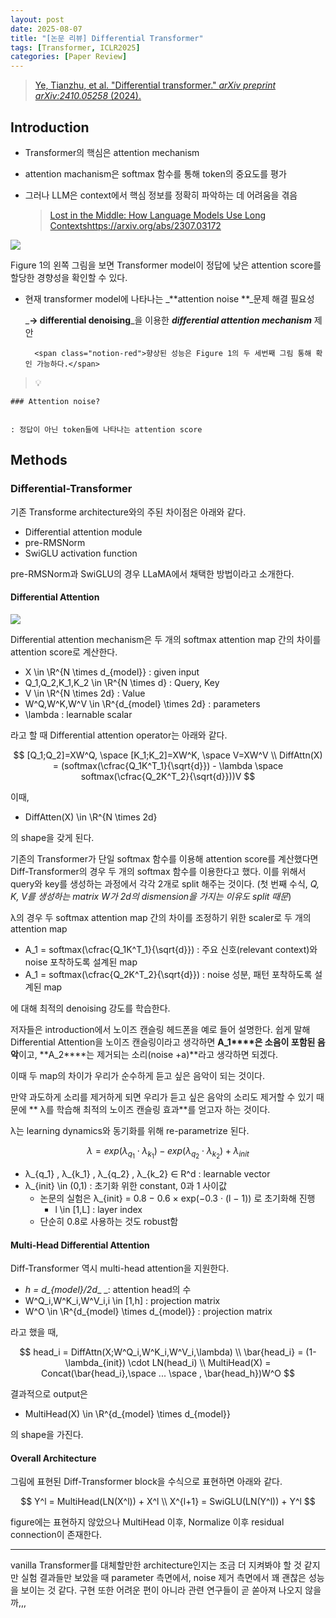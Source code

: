 ```yaml
---
layout: post
date: 2025-08-07
title: "[논문 리뷰] Differential Transformer"
tags: [Transformer, ICLR2025]
categories: [Paper Review]
---
```


> [Ye, Tianzhu, et al. "Differential transformer." ](https://arxiv.org/abs/2410.05258)[_arXiv preprint arXiv:2410.05258_](https://arxiv.org/abs/2410.05258)[ (2024).](https://arxiv.org/abs/2410.05258)



## Introduction

- Transformer의 핵심은 attention mechanism
- attention machanism은 softmax 함수를 통해 token의 중요도를 평가
- 그러나 LLM은 context에서 핵심 정보를 정확히 파악하는 데 어려움을 겪음

	> [Lost in the Middle: How Language Models Use Long Contextshttps://arxiv.org/abs/2307.03172](https://arxiv.org/abs/2307.03172)


![](https://prod-files-secure.s3.us-west-2.amazonaws.com/542b861c-36a8-4051-84e5-8804b6728dba/9083ea56-691a-4752-ae26-47f403431ac8/image.png?X-Amz-Algorithm=AWS4-HMAC-SHA256&X-Amz-Content-Sha256=UNSIGNED-PAYLOAD&X-Amz-Credential=ASIAZI2LB466SMXLROFI%2F20250809%2Fus-west-2%2Fs3%2Faws4_request&X-Amz-Date=20250809T050924Z&X-Amz-Expires=3600&X-Amz-Security-Token=IQoJb3JpZ2luX2VjEH0aCXVzLXdlc3QtMiJHMEUCIQDwgzFcnjv0qiov911aFoF%2FmphDVlroCauq6YOeAtAYQQIgc0A2CKckbVVzNsuHik%2FyxHi4MySS%2BoQ%2FdsqACLj%2FUH4qiAQItv%2F%2F%2F%2F%2F%2F%2F%2F%2F%2FARAAGgw2Mzc0MjMxODM4MDUiDNyNR2IKIb%2Fys4IkhyrcAyU9Byu4%2FgBcfRs6vFrSqLHmY1GUZLYLy%2F%2FpbjT3%2FJFTb4TRFNgmLRVw2xDl2LxI9wdD%2B2rypb216bbGjIqxBsgfjEtlim0tdxOOTuqFUHGXmzXjytsTtZkt3%2BZruUeooQa2n%2Bd%2B9kzmOKXfb1quGQ6fV2T8BcVr7GB0uXJDFMCsn7Hb4tpvY77Rl8Z%2BlewQynnsLY0KeLchFjr00zs18KE2E%2B%2F6ti2ri8fI7rzapeKLEZ7DvmdQqkqultjtXdTQ%2Fii2JDLO6SkbMVhdXTB2Y2UPWIOuSJHVxhF1WWGaLzFnMVWhNd3l3xcOyIZLubeUvbV0KHPncY0SRHKnarhn1nc%2FaCFxadx0o976FimMclXCWd4GEdN0dKChglO0eNcM7FPvmCyqrQGh5hox557SHd8lDqN6D1uPit1AY7xKLtgQKpAgn0o3tjRjHHS1xbnjKxHWpcy8kOILRLAs6oVbuG7SY2qI5ilpZXdqWTdbjx76kYYPB5qQTGdQRI6S7HWZoNZKOxZHTQfYNMl2OCU%2FAkxpJ9Z9e2nFS06jsdKLoZB3OPOrhdN%2B4jZJ147luRTj0GVLEYUk8IzmBak7ZuC8YSZlrLZIFlz3UdoZKFRyFJUui1Af2B8W0ybU7ybzMLOq28QGOqUBXWunGasVxpycxQ8v59fZDu%2BDM%2FY393fKUEAc5GSuVRFE%2FABsa7ByUKNPyg9q6OVKF3aWIt02S925LjXVauJucIoZk%2FSLbZDio65aaXMCWwd1LGzE7%2BIf5MipK0DCYrt%2FZuDkBije2XvzgXRHd15Mk3OeST8D0Q2ENZ5nyDu5DpekSvEPDV92yIAAHslvUMSJvQf5ktgLmW3y4vz%2FOBS6PbVIZie1&X-Amz-Signature=a7c950ce060260bf1baa66f25830a936baa5668125b160c091c74f06487c49b1&X-Amz-SignedHeaders=host&x-amz-checksum-mode=ENABLED&x-id=GetObject)


Figure 1의 왼쪽 그림을 보면 Transformer model이 정답에 낮은 attention score를 할당한 경향성을 확인할 수 있다.

- 현재 transformer model에 나타나는 _**attention noise **_문제 해결 필요성

	_**→ differential denoising**_을 이용한 _**differential attention mechanism**_ 제안


		<span class="notion-red">향상된 성능은 Figure 1의 두 세번째 그림 통해 확인 가능하다.</span>


> 💡 


	### Attention noise?


	: 정답이 아닌 token들에 나타나는 attention score



## Methods



### Differential-Transformer


기존 Transforme architecture와의 주된 차이점은 아래와 같다.

- Differential attention module
- pre-RMSNorm
- SwiGLU activation function

pre-RMSNorm과 SwiGLU의 경우 LLaMA에서 채택한 방법이라고 소개한다.



#### Differential Attention


![](https://prod-files-secure.s3.us-west-2.amazonaws.com/542b861c-36a8-4051-84e5-8804b6728dba/116d70b2-1963-4810-9167-f4c7d8a06e8f/image.png?X-Amz-Algorithm=AWS4-HMAC-SHA256&X-Amz-Content-Sha256=UNSIGNED-PAYLOAD&X-Amz-Credential=ASIAZI2LB466SMXLROFI%2F20250809%2Fus-west-2%2Fs3%2Faws4_request&X-Amz-Date=20250809T050924Z&X-Amz-Expires=3600&X-Amz-Security-Token=IQoJb3JpZ2luX2VjEH0aCXVzLXdlc3QtMiJHMEUCIQDwgzFcnjv0qiov911aFoF%2FmphDVlroCauq6YOeAtAYQQIgc0A2CKckbVVzNsuHik%2FyxHi4MySS%2BoQ%2FdsqACLj%2FUH4qiAQItv%2F%2F%2F%2F%2F%2F%2F%2F%2F%2FARAAGgw2Mzc0MjMxODM4MDUiDNyNR2IKIb%2Fys4IkhyrcAyU9Byu4%2FgBcfRs6vFrSqLHmY1GUZLYLy%2F%2FpbjT3%2FJFTb4TRFNgmLRVw2xDl2LxI9wdD%2B2rypb216bbGjIqxBsgfjEtlim0tdxOOTuqFUHGXmzXjytsTtZkt3%2BZruUeooQa2n%2Bd%2B9kzmOKXfb1quGQ6fV2T8BcVr7GB0uXJDFMCsn7Hb4tpvY77Rl8Z%2BlewQynnsLY0KeLchFjr00zs18KE2E%2B%2F6ti2ri8fI7rzapeKLEZ7DvmdQqkqultjtXdTQ%2Fii2JDLO6SkbMVhdXTB2Y2UPWIOuSJHVxhF1WWGaLzFnMVWhNd3l3xcOyIZLubeUvbV0KHPncY0SRHKnarhn1nc%2FaCFxadx0o976FimMclXCWd4GEdN0dKChglO0eNcM7FPvmCyqrQGh5hox557SHd8lDqN6D1uPit1AY7xKLtgQKpAgn0o3tjRjHHS1xbnjKxHWpcy8kOILRLAs6oVbuG7SY2qI5ilpZXdqWTdbjx76kYYPB5qQTGdQRI6S7HWZoNZKOxZHTQfYNMl2OCU%2FAkxpJ9Z9e2nFS06jsdKLoZB3OPOrhdN%2B4jZJ147luRTj0GVLEYUk8IzmBak7ZuC8YSZlrLZIFlz3UdoZKFRyFJUui1Af2B8W0ybU7ybzMLOq28QGOqUBXWunGasVxpycxQ8v59fZDu%2BDM%2FY393fKUEAc5GSuVRFE%2FABsa7ByUKNPyg9q6OVKF3aWIt02S925LjXVauJucIoZk%2FSLbZDio65aaXMCWwd1LGzE7%2BIf5MipK0DCYrt%2FZuDkBije2XvzgXRHd15Mk3OeST8D0Q2ENZ5nyDu5DpekSvEPDV92yIAAHslvUMSJvQf5ktgLmW3y4vz%2FOBS6PbVIZie1&X-Amz-Signature=b860f75b826df06c1fe01ca77a182c86022405f704cd2cc5e9452a34f8f673df&X-Amz-SignedHeaders=host&x-amz-checksum-mode=ENABLED&x-id=GetObject)


Differential attention mechanism은 두 개의 softmax attention map 간의 차이를 attention score로 계산한다.

- X \in \R^{N \times d\_{model}} : given input
- Q\_1,Q\_2,K\_1,K\_2 \in \R^{N \times d} : Query, Key
- V \in \R^{N \times 2d} : Value
- W^Q,W^K,W^V \in \R^{d\_{model} \times 2d} : parameters
- \lambda : learnable scalar

라고 할 때 Differential attention operator는 아래와 같다.


$$
[Q_1;Q_2]=XW^Q, \space [K_1;K_2]=XW^K, \space V=XW^V \\
DiffAttn(X) = (softmax(\cfrac{Q_1K^T_1}{\sqrt{d}}) - \lambda \space softmax(\cfrac{Q_2K^T_2}{\sqrt{d}}))V
$$


이때,

- DiffAtten(X) \in \R^{N \times 2d}

의 shape을 갖게 된다.


기존의 Transformer가 단일 softmax 함수를 이용해 attention score를 계산했다면 Diff-Transformer의 경우 두 개의 softmax 함수를 이용한다고 했다. 이를 위해서 query와 key를 생성하는 과정에서 각각 2개로 split 해주는 것이다. <span class="notion-red">(첫 번째 수식, </span><span class="notion-red">_Q, K, V를 생성하는 matrix W가 2d의 dismension을 가지는 이유도 split 때문_</span><span class="notion-red">)</span>


 λ의 경우 두 softmax attention map 간의 차이를 조정하기 위한 scaler로 두 개의 attention map

- A\_1 = softmax(\cfrac{Q\_1K^T\_1}{\sqrt{d}}) : 주요 신호(relevant context)와 noise 포착하도록 설계된 map
- A\_1 = softmax(\cfrac{Q\_2K^T\_2}{\sqrt{d}}) : noise 성분, 패턴 포착하도록 설계된 map 

에 대해 최적의 denoising 강도를 학습한다.


저자들은 introduction에서 노이즈 캔슬링 헤드폰을 예로 들어 설명한다. 쉽게 말해 Differential Attention을 노이즈 캔슬링이라고 생각하면 **A\_1****은 소음이 포함된 음악**이고, **A\_2****는 제거되는 소리(noise +a)**라고 생각하면 되겠다. 


이때 두 map의 차이가 우리가 순수하게 듣고 싶은 음악이 되는 것이다. 


만약 과도하게 소리를 제거하게 되면 우리가 듣고 싶은 음악의 소리도 제거할 수 있기 때문에 ** λ를 학습해 최적의 노이즈 캔슬링 효과**를 얻고자 하는 것이다.


λ는 learning dynamics와 동기화를 위해 re-parametrize 된다.


$$
\lambda = exp(\lambda_{q_1} \cdot \lambda_{k_1}) - exp(\lambda_{q_2} \cdot \lambda_{k_2}) + \lambda_{init}
$$

- λ\_{q\_1} , λ\_{k\_1} , λ\_{q\_2} , λ\_{k\_2} ∈ R^d : learnable vector
- λ\_{init} \in (0,1) : 초기화 위한 constant, 0과 1 사이값
	- 논문의 실험은 λ\_{init} = 0.8 − 0.6 × exp(−0.3 · (l − 1)) 로 초기화해 진행
		- l \in [1,L] : layer index
	- 단순히 0.8로 사용하는 것도 robust함


#### **Multi-Head Differential Attention**


Diff-Transformer 역시 multi-head attention을 지원한다.

- _h = d\_{model}/2d__ _: attention head의 수
- W^Q\_i,W^K\_i,W^V\_i,i \in [1,h] : projection matrix
- W^O \in \R^{d\_{model} \times d\_{model}} : projection matrix

라고 했을 때,


$$
head_i = DiffAttn(X;W^Q_i,W^K_i,W^V_i,\lambda) \\
\bar{head_i} = (1-\lambda_{init}) \cdot LN(head_i) \\
MultiHead(X) = Concat(\bar{head_i},\space ... \space , \bar{head_h})W^O
$$


결과적으로 output은

- MultiHead(X) \in \R^{d\_{model} \times d\_{model}}

의 shape을 가진다.



#### Overall Architecture


그림에 표현된 Diff-Transformer block을 수식으로 표현하면 아래와 같다.


$$
Y^l = MultiHead(LN(X^l)) + X^l \\
X^{l+1} = SwiGLU(LN(Y^l)) + Y^l
$$


figure에는 표현하지 않았으나 MultiHead 이후, Normalize 이후 residual connection이 존재한다.


---


vanilla Transformer를 대체할만한 architecture인지는 조금 더 지켜봐야 할 것 같지만 실험 결과들만 보았을 때 parameter 측면에서, noise 제거 측면에서 꽤 괜찮은 성능을 보이는 것 같다. 구현 또한 어려운 편이 아니라 관련 연구들이 곧 쏟아져 나오지 않을까,,,

